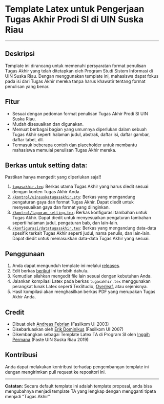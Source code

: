 # Template Latex untuk Pengerjaan Tugas Akhir Prodi SI di UIN Suska Riau
---

## Deskripsi
Template ini dirancang untuk memenuhi persyaratan format penulisan Tugas Akhir yang telah ditetapkan oleh Program Studi Sistem Informasi di UIN Suska Riau. Dengan menggunakan template ini, mahasiswa dapat fokus pada isi dari Tugas Akhir mereka tanpa harus khawatir tentang format penulisan yang benar.

## Fitur
- Sesuai dengan pedoman format penulisan Tugas Akhir Prodi SI UIN Suska Riau.
- Mudah disesuaikan dan digunakan.
- Memuat berbagai bagian yang umumnya diperlukan dalam sebuah Tugas Akhir seperti halaman judul, abstrak, daftar isi, daftar gambar, daftar tabel, dll.
- Termasuk beberapa contoh dan placeholder untuk membantu mahasiswa memulai penulisan Tugas Akhir mereka.

## Berkas untuk setting data:
Pastikan hanya mengedit yang diperlukan saja!!
1. [`tugasakhir.tex`](tugasakhir.tex): Berkas utama Tugas Akhir yang harus diedit sesuai dengan konten Tugas Akhir Anda.
2. [`/kontrol/uinsuskatugasakhir.sty`](/kontrol/uinsuskatugasakhir.sty): Berkas yang mengandung pengaturan gaya dan format Tugas Akhir. Dapat diedit untuk menyesuaikan gaya dan format yang diinginkan.
3. [`/kontrol/laporan_setting.tex`](/kontrol/laporan_setting.tex): Berkas konfigurasi tambahan untuk Tugas Akhir. Dapat diedit untuk menyesuaikan pengaturan tambahan seperti halaman judul, pengaturan bab, dan lain-lain.
4. [`/konfigurasi/datatugasakhir.tex`](/konfigurasi/datatugasakhir.tex): Berkas yang mengandung data-data spesifik terkait Tugas Akhir seperti judul, nama penulis, dan lain-lain. Dapat diedit untuk memasukkan data-data Tugas Akhir yang sesuai.

## Penggunaan
1. Anda dapat mengunduh template ini melalui [releases](https://github.com/manMaheri/latextasi/releases/latest).
2. Edit berkas [berikut](https://github.com/manMaheri/latextasi/blob/master/README.md#berkas-untuk-setting-data) ini terlebih dahulu.
3. Kemudian silahkan mengedit file lain sesuai dengan kebutuhan Anda.
4. Jalankan kompilasi Latex pada berkas `tugasakhir.tex` menggunakan perangkat lunak Latex seperti TexStudio, [Overleaf](https://overleaf.com), atau sejenisnya.
5. Hasil kompilasi akan menghasilkan berkas PDF yang merupakan Tugas Akhir Anda.

## Credit
- Dibuat oleh [Andreas Febrian](https://github.com/shuyuie) (Fasilkom UI 2003)
- Disebarluaskan oleh [Erik Dominikus](https://github.com/edom) (Fasilkom UI 2007)
- Dikembangkan sebagai Template Latex TA di Program SI oleh [Inggih Permana](https://github.com/inggihpermana) (Faste UIN Suska Riau 2019)

## Kontribusi
Anda dapat melakukan kontribusi terhadap pengembangan template ini dengan mengirimkan pull request ke repositori ini.

---

**Catatan:** Secara default template ini adalah template proposal, anda bisa mengubahnya menjadi template TA yang lengkap dengan mengganti tipeta menjadi "Tugas Akhir"

